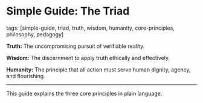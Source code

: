 # Simple Guide: The Triad

tags: [simple-guide, triad, truth, wisdom, humanity, core-principles, philosophy, pedagogy]

**Truth:** The uncompromising pursuit of verifiable reality.

**Wisdom:** The discernment to apply truth ethically and effectively.

**Humanity:** The principle that all action must serve human dignity, agency, and flourishing.

---

This guide explains the three core principles in plain language.